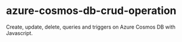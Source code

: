 # azure-cosmos-db-crud-operation

 Create, update, delete, queries and triggers on Azure Cosmos DB with Javascript.
